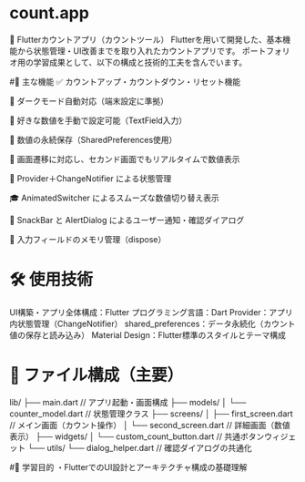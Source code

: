 # count.app
🧮 Flutterカウントアプリ（カウントツール）
Flutterを用いて開発した、基本機能から状態管理・UI改善までを取り入れたカウントアプリです。
ポートフォリオ用の学習成果として、以下の構成と技術的工夫を含んでいます。

#🚀 主な機能
✅ カウントアップ・カウントダウン・リセット機能

🌙 ダークモード自動対応（端末設定に準拠）

🔢 好きな数値を手動で設定可能（TextField入力）

💾 数値の永続保存（SharedPreferences使用）

🔄 画面遷移に対応し、セカンド画面でもリアルタイムで数値表示

🎯 Provider＋ChangeNotifier による状態管理

🎓 AnimatedSwitcher によるスムーズな数値切り替え表示

💬 SnackBar と AlertDialog によるユーザー通知・確認ダイアログ

🧼 入力フィールドのメモリ管理（dispose）

# 🛠️ 使用技術
UI構築・アプリ全体構成：Flutter
プログラミング言語：Dart
Provider：アプリ内状態管理（ChangeNotifier）
shared_preferences：データ永続化（カウント値の保存と読み込み）
Material Design：Flutter標準のスタイルとテーマ構成

# 📂 ファイル構成（主要）
lib/
├── main.dart                       // アプリ起動・画面構成
├── models/
│   └── counter_model.dart         // 状態管理クラス
├── screens/
│   ├── first_screen.dart          // メイン画面（カウント操作）
│   └── second_screen.dart         // 詳細画面（数値表示）
├── widgets/
│   └── custom_count_button.dart   // 共通ボタンウィジェット
└── utils/
    └── dialog_helper.dart         // 確認ダイアログの共通化
    
#🎯 学習目的
・FlutterでのUI設計とアーキテクチャ構成の基礎理解
